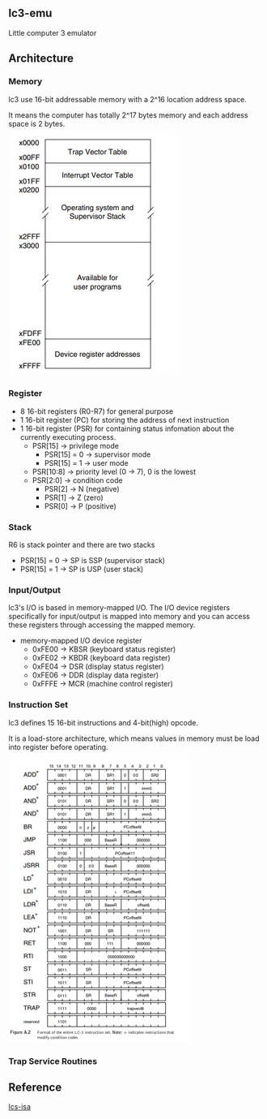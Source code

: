 ## lc3-emu
Little computer 3 emulator

## Architecture
### Memory
lc3 use 16-bit addressable memory with a 2^16 location address space. 

It means the computer has totally 2^17 bytes memory and each address space is 2 bytes.

![memory map](./res/mem_map.png)

### Register
- 8 16-bit registers (R0-R7) for general purpose
- 1 16-bit register (PC) for storing the address of next instruction
- 1 16-bit register (PSR) for containing status infomation about the currently executing process. 
    - PSR[15] -> privilege mode
        - PSR[15] = 0 -> supervisor mode
        - PSR[15] = 1 -> user mode
    - PSR[10:8] -> priority level (0 -> 7), 0 is the lowest
    - PSR[2:0] -> condition code
        - PSR[2] -> N (negative)
        - PSR[1] -> Z (zero)
        - PSR[0] -> P (positive)

### Stack
R6 is stack pointer and there are two stacks
- PSR[15] = 0 -> SP is SSP (supervisor stack)
- PSR[15] = 1 -> SP is USP (user stack)

### Input/Output
lc3's I/O is based in memory-mapped I/O. The I/O device registers specifically for input/output is mapped into memory and you can access these registers through accessing the mapped memory. 

- memory-mapped I/O device register
    - 0xFE00 -> KBSR (keyboard status register)
    - 0xFE02 -> KBDR (keyboard data register)
    - 0xFE04 -> DSR (display status register)
    - 0xFE06 -> DDR (display data register)
    - 0xFFFE -> MCR (machine control register)

### Instruction Set
lc3 defines 15 16-bit instructions and 4-bit(high) opcode.

It is a load-store architecture, which means values in memory must be load into register before operating.

![isa](./res/isa.png)

### Trap Service Routines


## Reference
[lcs-isa](./res/lc3-isa.pdf)
